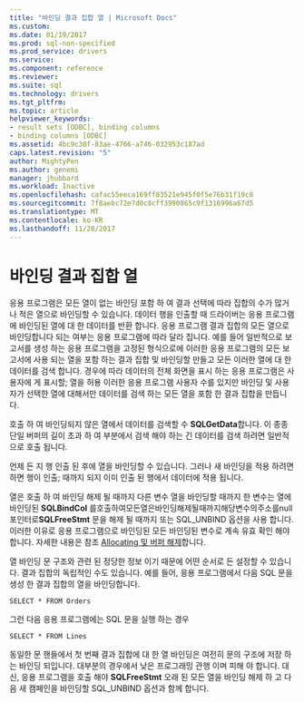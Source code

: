 ```yaml
---
title: "바인딩 결과 집합 열 | Microsoft Docs"
ms.custom: 
ms.date: 01/19/2017
ms.prod: sql-non-specified
ms.prod_service: drivers
ms.service: 
ms.component: reference
ms.reviewer: 
ms.suite: sql
ms.technology: drivers
ms.tgt_pltfrm: 
ms.topic: article
helpviewer_keywords:
- result sets [ODBC], binding columns
- binding columns [ODBC]
ms.assetid: 4bc9c30f-83ae-4766-a746-032953c187ad
caps.latest.revision: "5"
author: MightyPen
ms.author: genemi
manager: jhubbard
ms.workload: Inactive
ms.openlocfilehash: cafac55eeca169ff83521e945f0f5e76b31f19c8
ms.sourcegitcommit: 7f8aebc72e7d0c8cff3990865c9f1316996a67d5
ms.translationtype: MT
ms.contentlocale: ko-KR
ms.lasthandoff: 11/20/2017
---
```

# <a name="binding-result-set-columns"></a>바인딩 결과 집합 열
응용 프로그램은 모든 열이 없는 바인딩 포함 하 여 결과 선택에 따라 집합의 수가 많거나 적은 열으로 바인딩할 수 있습니다. 데이터 행을 인출할 때 드라이버는 응용 프로그램에 바인딩된 열에 대 한 데이터를 반환 합니다. 응용 프로그램 결과 집합의 모든 열으로 바인딩합니다 되는 여부는 응용 프로그램에 따라 달라 집니다. 예를 들어 일반적으로 보고서를 생성 하는 응용 프로그램을 고정된 형식으로에 이러한 응용 프로그램의 모든 보고서에 사용 되는 열을 포함 하는 결과 집합 및 바인딩할 만들고 모든 이러한 열에 대 한 데이터를 검색 합니다. 경우에 따라 데이터의 전체 화면을 표시 하는 응용 프로그램은 사용자에 게 표시할; 열을 허용 이러한 응용 프로그램 사용자 수를 있지만 바인딩 및 사용자가 선택한 열에 대해서만 데이터를 검색 하는 모든 열을 포함 한 결과 집합을 만듭니다.  
  
 호출 하 여 바인딩되지 않은 열에서 데이터를 검색할 수 **SQLGetData**합니다. 이 종종 단일 버퍼의 길이 초과 하 여 부분에서 검색 해야 하는 긴 데이터를 검색 하려면 일반적으로 호출 됩니다.  
  
 언제 든 지 행 인출 된 후에 열을 바인딩할 수 있습니다. 그러나 새 바인딩을 적용 하려면 하면 행이 인출; 때까지 되지 이미 인출 된 행에서 데이터에 적용 됩니다.  
  
 열은 호출 하 여 바인딩 해제 될 때까지 다른 변수 열을 바인딩할 때까지 한 변수는 열에 바인딩된 **SQLBindCol** 를호출하여모든열은바인딩해제될때까지해당변수의주소를null포인터로**SQLFreeStmt** 문을 해제 될 때까지 또는 SQL_UNBIND 옵션을 사용 합니다. 이러한 이유로 응용 프로그램으로 바인딩된 모든 바인딩된 변수로 계속 유효 확인 해야 합니다. 자세한 내용은 참조 [Allocating 및 버퍼 해제](../../../odbc/reference/develop-app/allocating-and-freeing-buffers.md)합니다.  
  
 열 바인딩 문 구조와 관련 된 정당한 정보 이기 때문에 어떤 순서로 든 설정할 수 있습니다. 결과 집합의 독립적인 수도 있습니다. 예를 들어, 응용 프로그램에서 다음 SQL 문을 생성 한 결과 집합의 열을 바인딩합니다.  
  
```  
SELECT * FROM Orders  
```  
  
 그런 다음 응용 프로그램에는 SQL 문을 실행 하는 경우  
  
```  
SELECT * FROM Lines  
```  
  
 동일한 문 핸들에서 첫 번째 결과 집합에 대 한 열 바인딩은 여전히 문의 구조에 저장 하는 바인딩 되입니다. 대부분의 경우에서 낮은 프로그래밍 관행 이며 피해 야 합니다. 대신, 응용 프로그램을 호출 해야 **SQLFreeStmt** 오래 된 모든 열을 바인딩 해제 하 고 다음 새 캠페인을 바인딩할 SQL_UNBIND 옵션과 함께 합니다.
